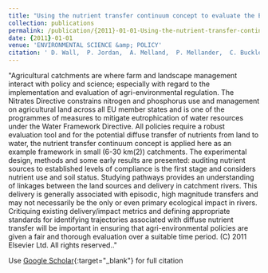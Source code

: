 ```yaml
---
title: "Using the nutrient transfer continuum concept to evaluate the European Union Nitrates Directive National Action Programme"
collection: publications
permalink: /publication/{2011}-01-01-Using-the-nutrient-transfer-continuum-concept-to-evaluate-the-European-Union-Nitrates-Directive-National-Action-Programme
date: {2011}-01-01
venue: 'ENVIRONMENTAL SCIENCE &amp; POLICY'
citation: ' D. Wall,  P. Jordan,  A. Melland,  P. Mellander,  C. Buckley,  S. Reaney,  G. Shortie, &quot;Using the nutrient transfer continuum concept to evaluate the European Union Nitrates Directive National Action Programme.&quot; ENVIRONMENTAL SCIENCE &amp;amp; POLICY, {2011}.'
---
```

"Agricultural catchments are where farm and landscape management interact with policy and science; especially with regard to the implementation and evaluation of agri-environmental regulation. The Nitrates Directive constrains nitrogen and phosphorus use and management on agricultural land across all EU member states and is one of the programmes of measures to mitigate eutrophication of water resources under the Water Framework Directive. All policies require a robust evaluation tool and for the potential diffuse transfer of nutrients from land to water, the nutrient transfer continuum concept is applied here as an example framework in small (6-30 km(2)) catchments. The experimental design, methods and some early results are presented: auditing nutrient sources to established levels of compliance is the first stage and considers nutrient use and soil status. Studying pathways provides an understanding of linkages between the land sources and delivery in catchment rivers. This delivery is generally associated with episodic, high magnitude transfers and may not necessarily be the only or even primary ecological impact in rivers. Critiquing existing delivery/impact metrics and defining appropriate standards for identifying trajectories associated with diffuse nutrient transfer will be important in ensuring that agri-environmental policies are given a fair and thorough evaluation over a suitable time period. (C) 2011 Elsevier Ltd. All rights reserved.."

Use [Google Scholar](https://scholar.google.com/scholar?q=Using+the+nutrient+transfer+continuum+concept+to+evaluate+the+European+Union+Nitrates+Directive+National+Action+Programme){:target="_blank"} for full citation